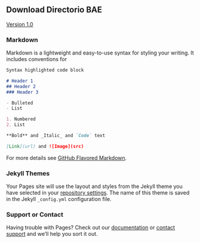 ## Download Directorio BAE

[Version 1.0](itms-services://?action=download-manifest&url=https%3A%2F%2Fapps.crashlytics.com%2Fprojects%2F5989f8567028b534b0690ec6%2Freleases%2F8033523%2Fdownload.plist%3Fdevice_id%3D2788124%26device_token%3DODRjVTRDYkljdDdLeGY0NzFwVGFVQmc1VVFrTXBaRDNQRC9GUmVwQ0NCSVB6b3pySG13dDU2bkFjTVh6djh6U3MvSzYxRjNvVTRHbGJ2U3dlUUJ1aVh3L2tQYWRTWk40VXF0N1NCYzFJZ1k9LS10UnIxVnBZZUNaL1RGR3l5all1RGVnPT0%253D--7bd09bd88e89ba47885c0d8161f6749fed7dbc07%26payload_token%3DFSpprAHbHS6Xq4ppp8GLv9UV)

### Markdown

Markdown is a lightweight and easy-to-use syntax for styling your writing. It includes conventions for

```markdown
Syntax highlighted code block

# Header 1
## Header 2
### Header 3

- Bulleted
- List

1. Numbered
2. List

**Bold** and _Italic_ and `Code` text

[Link](url) and ![Image](src)
```

For more details see [GitHub Flavored Markdown](https://guides.github.com/features/mastering-markdown/).

### Jekyll Themes

Your Pages site will use the layout and styles from the Jekyll theme you have selected in your [repository settings](https://github.com/FixieDev/directorio-bae/settings). The name of this theme is saved in the Jekyll `_config.yml` configuration file.

### Support or Contact

Having trouble with Pages? Check out our [documentation](https://help.github.com/categories/github-pages-basics/) or [contact support](https://github.com/contact) and we’ll help you sort it out.
